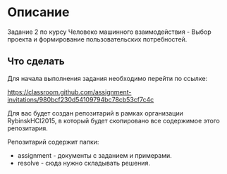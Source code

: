 # Описание
Задание 2 по курсу Человеко машинного взаимодействия - Выбор проекта и формирование пользовательских потребностей.

## Что сделать
Для начала выполнения задания необходимо перейти по ссылке:

https://classroom.github.com/assignment-invitations/980bcf230d54109794bc78cb53cf7c4c

Для вас будет создан репозитарий в рамках организации RybinskHCI2015, в который будет скопировано все содержимое этого репозитария.

Репозитарий содержит папки:
* assignment - документы с заданием и примерами.
* resolve - сюда нужно складывать решения.
